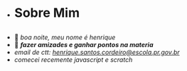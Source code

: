 - # Sobre Mim
##
- 👋 *boa noite, meu nome é henrique*
- 👀 ***fazer amizades e ganhar pontos na materia***
- *email de ctt: henrique.santos.cordeiro@escola.pr.gov.br*
- *comecei recemente javascript e scratch*

<!---
henriquelindaocareca/henriquelindaocareca is a ✨ special ✨ repository because its `README.md` (this file) appears on your GitHub profile.
You can click the Preview link to take a look at your changes.
--->
